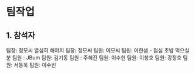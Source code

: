 # 팀작업

## 1. 참석자

팀장: 정모씨 열심히 해야지
팀장: 정모씨
팀원: 이모씨
팀원: 이한샘 - 점심 초밥 먹으실 분
팀원 : JBum
팀원: 김기동
팀원 : 주혜진
팀원: 이수현
팀원: 이창호
팀원: 강정호
팀원: 서동욱
팀원: 이수빈
